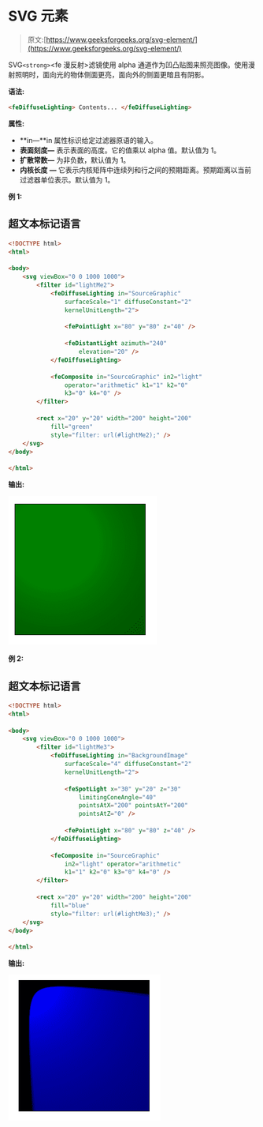 # SVG 元素

> 原文:[https://www.geeksforgeeks.org/svg-element/](https://www.geeksforgeeks.org/svg-element/)

SVG`<strong>`<fe 漫反射>滤镜使用 alpha 通道作为凹凸贴图来照亮图像。使用漫射照明时，面向光的物体侧面更亮，面向外的侧面更暗且有阴影。

**语法:**

```html
<feDiffuseLighting> Contents... </feDiffuseLighting>
```

**属性:**

*   **in—**in 属性标识给定过滤器原语的输入。
*   **表面刻度—** 表示表面的高度。它的值乘以 alpha 值。默认值为 1。
*   **扩散常数—** 为非负数，默认值为 1。
*   **内核长度** **—** 它表示内核矩阵中连续列和行之间的预期距离。预期距离以当前过滤器单位表示。默认值为 1。

**例 1:**

## 超文本标记语言

```html
<!DOCTYPE html>
<html>

<body>
    <svg viewBox="0 0 1000 1000">
        <filter id="lightMe2">
            <feDiffuseLighting in="SourceGraphic"
                surfaceScale="1" diffuseConstant="2" 
                kernelUnitLength="2">

                <fePointLight x="80" y="80" z="40" />

                <feDistantLight azimuth="240" 
                    elevation="20" />
            </feDiffuseLighting>

            <feComposite in="SourceGraphic" in2="light"
                operator="arithmetic" k1="1" k2="0" 
                k3="0" k4="0" />
        </filter>

        <rect x="20" y="20" width="200" height="200" 
            fill="green" 
            style="filter: url(#lightMe2);" />
    </svg>
</body>

</html>
```

**输出:**

![](img/a56a32ad5de51f873932803898fb158d.png)

**例 2:**

## 超文本标记语言

```html
<!DOCTYPE html>
<html>

<body>
    <svg viewBox="0 0 1000 1000">
        <filter id="lightMe3">
            <feDiffuseLighting in="BackgroundImage"
                surfaceScale="4" diffuseConstant="2"
                kernelUnitLength="2">

                <feSpotLight x="30" y="20" z="30" 
                    limitingConeAngle="40" 
                    pointsAtX="200" pointsAtY="200"
                    pointsAtZ="0" />

                <fePointLight x="80" y="80" z="40" />
            </feDiffuseLighting>

            <feComposite in="SourceGraphic" 
                in2="light" operator="arithmetic" 
                k1="1" k2="0" k3="0" k4="0" />
        </filter>

        <rect x="20" y="20" width="200" height="200" 
            fill="blue" 
            style="filter: url(#lightMe3);" />
    </svg>
</body>

</html>
```

**输出:**

![](img/623797f36f1fb5369b4e6da47bd9be0e.png)